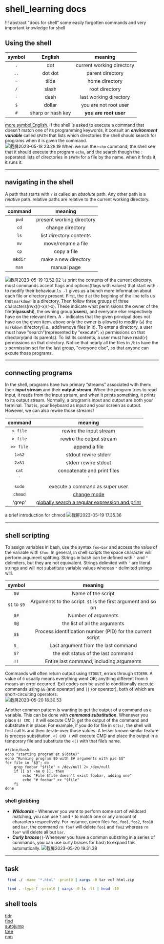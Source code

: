 # shell_learning docs
!!! abstract "docs for shell"
    some easily forgotten commands and very important knowledge for shell 

## Using the shell
|symbol |English |meaning |
|:---:|:---:|:---:|
|`.`|dot |current working directory|
|`..`|dot dot |parent directory|
|`~`|tilde|home directory |
|`/`|slash |root directory |
|`-`|dash |last working directory |
|`$`|dollar |you are not root user |
|`#`|sharp or hash key|**you are root user**|


[more symbol English](https://tool.lu/symbol/).
If the shell is asked to execute a command that doesn't match one of its programming keywords, it consult an ***environment variable*** called `$PATH` that lists which directories the shell should search for programs when it is given the command.  
![截屏2023-05-18 23.28.19](https://raw.githubusercontent.com/Andy-xiaokang/Picgo/master/images/%E6%88%AA%E5%B1%8F2023-05-18%2023.28.19.png)
When we run the `echo` command, the shell see that it should execute the program `echo`, and the search though the `:` seperated lists of directories in `$PATH` for a file by the name. when it finds it, it runs it.

***

## navigating in the shell
A path that starts with `/` is called an *absolute* path. Any other path is a *relative* path. relative paths are relative to the current working directory.  

|command|meaning|
|:---:|:---:|
|`pwd`|present working directory|
|`cd`|change directory|
|`ls`|list directory contents|
|`mv`|move/rename a file|
|`cp`|copy a file|
|`mkdir`|make a new directory|
|`man`|manual page|


![截屏2023-05-19 13.52.02](https://raw.githubusercontent.com/Andy-xiaokang/Picgo/master/images/%E6%88%AA%E5%B1%8F2023-05-19%2013.52.02.png)
`ls` print the contents of the current directory. most commands accept flags and options(flags with values) that start with `-` to modify their behaviour.`ls -l` gives us a bunch more information about each file or directory present. First, the `d` at the begining of the line tells us that `markdown` is a directory. Then follow three groups of three characters(rwx)(r-x)(r-x). These indicate what permissions the owner of the file(**niyasushi**), the owning group(**users**), and everyone else respectively have on the relevant item. A `-` indicates that the given principal does not have on the given item. above only the owner is allowed to modify (`w`) the `markdown` directory(i.e., add/remove files in it). To enter a directory, a user must have "search"(represented by "execute": `x`) permissions on that directory(and its parents). To list its contents, a user must have read(`r`) permissions on that directory. Notice that nearly all the files in `/bin` have the `x` permission set for the last group, "everyone else", so that anyone can excute those programs.

***

## connecting programs
In the shell, programs have two primary “streams” associated with them: their **input stream** and their **output stream**. When the program tries to read input, it reads from the input stream, and when it prints something, it prints to its output stream. Normally, a program’s input and output are both your terminal. That is, your keyboard as input and your screen as output. However, we can also rewire those streams!

|command|meaning|
|:---:|:---:|
|`< file`|rewire the input stream|
|`> file`|rewire the output stream|
|`>> file`|append a file|
|`1>&2`|stdout rewire stderr|
|`2>&1`|stderr rewire stdout|
|`cat`|concatenate and print files|
|`|`|pipe|
|`sudo`|execute a command as super user|
|`chmod`|[change mode](https://zh.wikipedia.org/wiki/Chmod)|
|'grep'|[globally search a regular expression and print](https://zh.wikipedia.org/wiki/Grep)|

a brief introduction for chmod
![截屏2023-05-19 17.35.36](https://raw.githubusercontent.com/Andy-xiaokang/Picgo/master/images/%E6%88%AA%E5%B1%8F2023-05-19%2017.35.36.png)

***

## shell scripting
To assign variables in bash, use the syntax `foo=bar` and access the value of the variable with `$foo`.  In general, in shell scripts the space character will perform argument splitting. Strings in bash can be defined with `'` and `"` delimiters, but they are not equivalent. Strings delimited with `'` are literal strings and will not substitute variable values whereas `"` delimited strings will.

|symbol|meaning|
|:---:|:---:|
|`$0`|Name of the script|
|`$1` to `$9`|Arguments to the script. `$1` is the first argument and so on|
|`$#`|Number of arguments|
|`$@`|the list of all the arguments|
|`$$`|Process identification number (PID) for the current script|
|`$_`|Last argument from the last command|
|`$?`|the exit status of the last command|
|`!!`|Entire last command, including arguments|

Commands will often return output using `STDOUT`, errors through `STDERR`. A value of `0` usually means everything went OK; anything different from `0` means an error occurred.
Exit codes can be used to conditionally execute commands using `&&` (and operator) and `||` (or operator), both of which are short-circuiting operators.  
![截屏2023-05-20 18.30.53](https://raw.githubusercontent.com/Andy-xiaokang/Picgo/master/images/%E6%88%AA%E5%B1%8F2023-05-20%2018.30.53.png)

Another common pattern is wanting to get the output of a command as a variable. This can be done with ***command substitution***. Whenever you place `$( CMD )` it will execute CMD, get the output of the command and substitute it in place. For example, if you do for file in `$(ls)`, the shell will first call ls and then iterate over those values. A lesser known similar feature is process substitution, `<( CMD )` will execute CMD and place the output in a temporary file and substitute the `<()` with that file’s name. 
```shell
#!/bin/bash
echo "starting program at $(date)"
echo "Running program $0 with $# arguments with pid $$"
for file in "$@"; do
	grep foobar "$file" > /dev/null 2> /dev/null
	if [[ $? -ne 0 ]]; then
		echo "File $file doesn't exist foobar, adding one"
		echo "# foobar" >> "$file"
	fi
done		
```

### shell globbing
* ***Wildcards*** - Whenever you want to perform some sort of wildcard matching, you can use `?` and `*` to match one or any amount of characters respectively. For instance, given files `foo`, `foo1`, `foo2`, `foo10` and `bar`, the command `rm foo?` will delete `foo1` and `foo2` whereas `rm foo*` will delete all but `bar`.  
* ***Curly braces***`{}`-Whenever you have a common substring in a series of commands, you can use curly braces for bash to expand this automatically. 
![截屏2023-05-20 19.31.38](https://raw.githubusercontent.com/Andy-xiaokang/Picgo/master/images/%E6%88%AA%E5%B1%8F2023-05-20%2019.31.38.png)

***

## task

```sh
 find ./ -name '*.html' -print0 | xargs -0 tar vcf html.zip
```

```sh
 find . -type f -print0 | xargs -0 ls -lt | head -10
```

## shell tools
[tldr](https://tldr.sh)  
[find](https://www.man7.org/linux/man-pages/man1/find.1.html)  
[autojump](https://github.com/wting/autojump)  
[tree](https://linux.die.net/man/1/tree)  
[nnn](https://github.com/jarun/nnn)


